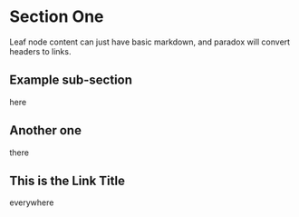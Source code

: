 # Section One

Leaf node content can just have basic markdown, and paradox will convert headers to links.

## Example sub-section

here

## Another one

there

## This is the Link Title

everywhere
